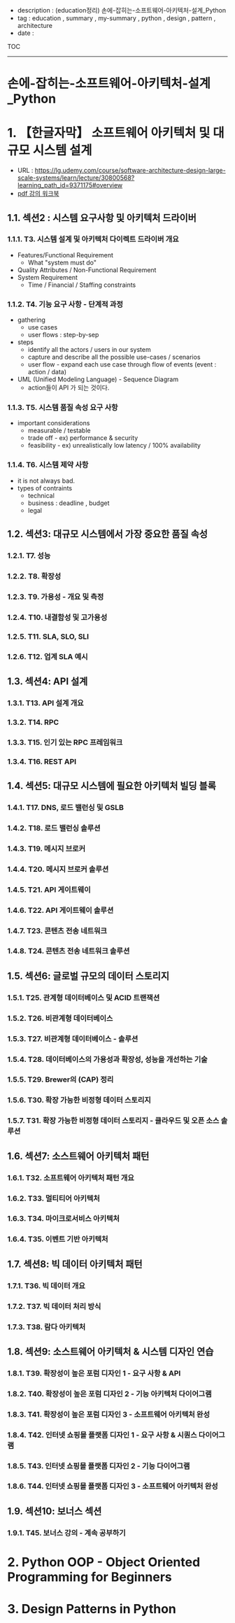 - description : (education정리) 손에-잡히는-소프트웨어-아키텍처-설계_Python
- tag : education , summary , my-summary , python , design , pattern , architecture
- date : 

TOC


-------

<H1>손에-잡히는-소프트웨어-아키텍처-설계_Python</H1>

# 1. 【한글자막】 소프트웨어 아키텍처 및 대규모 시스템 설계
- URL : https://lg.udemy.com/course/software-architecture-design-large-scale-systems/learn/lecture/30800568?learning_path_id=9371175#overview
- [pdf 강의 워크북](./Software_Architecture_and_Design_of_Large_Scale_Systems-Workbook.pdf)

## 1.1. 섹션2 : 시스템 요구사항 및 아키텍처 드라이버
### 1.1.1. T3. 시스템 설계 및 아키텍처 다이렉트 드라이버 개요
- Features/Functional Requirement
  - What "system must do"
- Quality Attributes / Non-Functional Requirement 
- System Requirement
  - Time / Financial / Staffing constraints
### 1.1.2. T4. 기능 요구 사항 - 단계적 과정
- gathering
  - use cases
  - user flows : step-by-sep
- steps
  - identify all the actors / users in our system
  - capture  and describe all the possible use-cases / scenarios
  - user flow - expand each use case through flow of events (event : action / data)
- UML (Unified Modeling Language) - Sequence Diagram
  - action들이 API 가 되는 것이다.
### 1.1.3. T5. 시스템 품질 속성 요구 사항
- important considerations
  - measurable / testable
  - trade off - ex) performance & security
  - feasibility - ex) unrealistically low latency / 100% availability
### 1.1.4. T6. 시스템 제약 사항
- it is not always bad.
- types of contraints
  - technical
  - business : deadline , budget
  - legal

## 1.2. 섹션3: 대규모 시스템에서 가장 중요한 품질 속성
### 1.2.1. T7. 성능
### 1.2.2. T8. 확장성
### 1.2.3. T9. 가용성 - 개요 및 측정
### 1.2.4. T10. 내결함성 및 고가용성
### 1.2.5. T11. SLA, SLO, SLI
### 1.2.6. T12. 업계 SLA 예시
## 1.3. 섹션4: API 설계
### 1.3.1. T13. API 설계 개요
### 1.3.2. T14. RPC
### 1.3.3. T15. 인기 있는 RPC 프레임워크
### 1.3.4. T16. REST API
## 1.4. 섹션5: 대규모 시스템에 필요한 아키텍처 빌딩 블록
### 1.4.1. T17. DNS, 로드 밸런싱 및 GSLB
### 1.4.2. T18. 로드 밸런싱 솔루션
### 1.4.3. T19. 메시지 브로커
### 1.4.4. T20. 메시지 브로커 솔루션
### 1.4.5. T21. API 게이트웨이
### 1.4.6. T22. API 게이트웨이 솔루션
### 1.4.7. T23. 콘텐츠 전송 네트워크
### 1.4.8. T24. 콘텐츠 전송 네트워크 솔루션
## 1.5. 섹션6: 글로벌 규모의 데이터 스토리지
### 1.5.1. T25. 관계형 데이터베이스 및 ACID 트랜잭션
### 1.5.2. T26. 비관계형 데이터베이스
### 1.5.3. T27. 비관계형 데이터베이스 - 솔루션
### 1.5.4. T28. 데이터베이스의 가용성과 확장성, 성능을 개선하는 기술
### 1.5.5. T29. Brewer의 (CAP) 정리
### 1.5.6. T30. 확장 가능한 비정형 데이터 스토리지
### 1.5.7. T31. 확장 가능한 비정형 데이터 스토리지 - 클라우드 및 오픈 소스 솔루션
## 1.6. 섹션7: 소스트웨어 아키텍처 패턴
### 1.6.1. T32. 소프트웨어 아키텍처 패턴 개요
### 1.6.2. T33. 멀티티어 아키텍처
### 1.6.3. T34. 마이크로서비스 아키텍처
### 1.6.4. T35. 이벤트 기반 아키텍처
## 1.7. 섹션8: 빅 데이터 아키텍처 패턴
### 1.7.1. T36. 빅 데이터 개요
### 1.7.2. T37. 빅 데이터 처리 방식
### 1.7.3. T38. 람다 아키텍처
## 1.8. 섹션9: 소스트웨어 아키텍처 & 시스템 디자인 연습
### 1.8.1. T39. 확장성이 높은 포럼 디자인 1 - 요구 사항 & API
### 1.8.2. T40. 확장성이 높은 포럼 디자인 2 - 기능 아키텍처 다이어그램
### 1.8.3. T41. 확장성이 높은 포럼 디자인 3 - 소프트웨어 아키텍처 완성
### 1.8.4. T42. 인터넷 쇼핑몰 플랫폼 디자인 1 - 요구 사항 & 시퀀스 다이어그램
### 1.8.5. T43. 인터넷 쇼핑몰 플랫폼 디자인 2 - 기능 다이어그램
### 1.8.6. T44. 인터넷 쇼핑몰 플랫폼 디자인 3 - 소프트웨어 아키텍처 완성
## 1.9. 섹션10: 보너스 섹션
### 1.9.1. T45. 보너스 강의 - 계속 공부하기


# 2. Python OOP - Object Oriented Programming for Beginners

# 3. Design Patterns in Python